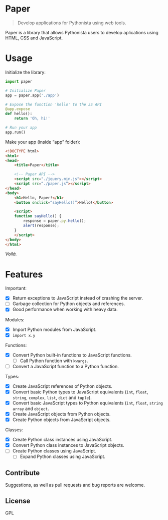 # Paper
> Develop applications for Pythonista using web tools.

Paper is a library that allows Pythonista users to develop aplications using HTML, CSS and JavaScript.

# Usage
Initialize the library:
```python
import paper

# Initialize Paper
app = paper.app('./app')

# Expose the function 'hello' to the JS API
@app.expose
def hello():
    return 'Oh, hi!'

# Run your app
app.run()
```

Make your app (inside “app” folder):
```html
<!DOCTYPE html>
<html>
<head>
    <title>Paper</title>

    <!-- Paper API -->
    <script src="./jquery.min.js"></script>
    <script src=“./paper.js”></script>
</head>
<body>
    <h1>Hello, Paper!</h1>
    <button onclick=“sayHello()”>Hello!</button>

    <script>
    function sayHello() {
        response = paper.py.hello();
        alert(response);
    }
    </script>
</body>
</html>
```

_Voilá._

# Features
Important:
- [x] Return exceptions to JavaScript instead of crashing the server.
- [ ] Garbage collection for Python objects and references.
- [x] Good performance when working with heavy data.

Modules:
- [x] Import Python modules from JavaScript.
- [x] `import x.y`

Functions:
- [x] Convert Python built-in functions to JavaScript functions.
    - [ ] Call Python function with `kwargs`.
- [ ] Convert a JavaScript function to a Python function.

Types:
- [x] Create JavaScript references of Python objects.
- [x] Convert basic Python types to JavaScript equivalents (`int`, `float`, `string`, `complex`, `list`, `dict` and `tuple`).
- [x] Convert basic JavaScript types to Python equivalents (`int`, `float`, `string` `array` and `object`.
- [x] Create JavaScript objects from Python objects.
- [x] Create Python objects from JavaScript objects.

Classes:
- [x] Create Python class instances using JavaScript.
- [x] Convert Python class instances to JavaScript objects.
- [ ] Create Python classes using JavaScript.
    - [ ] Expand Python classes using JavaScript.

## Contribute
Suggestions, as well as pull requests and bug reports are welcome.

## License
GPL